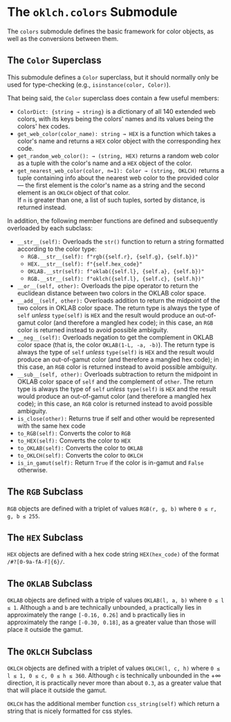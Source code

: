 # The `oklch.colors` Submodule
The `colors` submodule defines the basic framework for color objects, as well as the conversions between them. 

## The `Color` Superclass
This submodule defines a `Color` superclass, but it should normally only be used for type-checking (e.g., `isinstance(color, Color)`). 

That being said, the `Color` superclass does contain a few useful members:
- `ColorDict: {string → string}` is a dictionary of all 140 extended web colors, with its keys being the colors' names and its values being the colors' hex codes. 
- `get_web_color(color_name): string → HEX` is a function which takes a color's name and returns a `HEX` color object with the corresponding hex code. 
- `get_random_web_color(): → (string, HEX)` returns a random web color as a tuple with the color's name and a `HEX` object of the color.
- `get_nearest_web_color(color, n=1): Color → (string, OKLCH)` returns a tuple containing info about the nearest web color to the provided color ― the first element is the color's name as a string and the second element is an `OKLCH` object of that color.  
    If `n` is greater than one, a list of such tuples, sorted by distance, is returned instead.

In addition, the following member functions are defined and subsequently overloaded by each subclass: 
- `__str__(self):` Overloads the `str()` function to return a string formatted according to the color type: 
    - `RGB.__str__(self): f"rgb({self.r}, {self.g}, {self.b})"`
    - `HEX.__str__(self): f"{self.hex_code}"`
    - `OKLAB.__str(self): f"oklab({self.l}, {self.a}, {self.b})"`
    - `RGB.__str__(self): f"oklch({self.l}, {self.c}, {self.h})"`
- `__or__(self, other):` Overloads the pipe operator to return the euclidean distance between two colors in the OKLAB color space. 
- `__add__(self, other):` Overloads addition to return the midpoint of the two colors in OKLAB color space. The return type is always the type of `self` *unless* `type(self)` is `HEX` and the result would produce an out-of-gamut color (and therefore a mangled hex code); in this case, an `RGB` color is returned instead to avoid possible ambiguity. 
- `__neg__(self):` Overloads negation to get the complement in OKLAB color space (that is, the color `OKLAB(1-L, -a, -b)`). The return type is always the type of `self` *unless* `type(self)` is `HEX` and the result would produce an out-of-gamut color (and therefore a mangled hex code); in this case, an `RGB` color is returned instead to avoid possible ambiguity. 
- `__sub__(self, other):` Overloads subtraction to return the midpoint in OKLAB color space of `self` and the complement of `other`. The return type is always the type of `self` *unless* `type(self)` is `HEX` and the result would produce an out-of-gamut color (and therefore a mangled hex code); in this case, an `RGB` color is returned instead to avoid possible ambiguity. 
- `is_close(other):` Returns true if self and other would be represented with the same hex code
- `to_RGB(self):` Converts the color to `RGB`
- `to_HEX(self):` Converts the color to `HEX`
- `to_OKLAB(self):` Converts the color to `OKLAB`
- `to_OKLCH(self):` Converts the color to `OKLCH`
- `is_in_gamut(self):` Return `True` if the color is in-gamut and `False` otherwise. 

## The `RGB` Subclass
`RGB` objects are defined with a triplet of values `RGB(r, g, b)` where `0 ≤ r, g, b ≤ 255`. 

## The `HEX` Subclass
`HEX` objects are defined with a hex code string `HEX(hex_code)` of the format `/#?[0-9a-fA-F]{6}/`.

## The `OKLAB` Subclass
`OKLAB` objects are defined with a triple of values `OKLAB(l, a, b)` where `0 ≤ l ≤ 1`. Although `a` and `b` are technically unbounded, `a` practically lies in approximately the range `[-0.16, 0.26]` and `b` practically lies in approximately the range `[-0.30, 0.18]`, as a greater value than those will place it outside the gamut. 

## The `OKLCH` Subclass
`OKLCH` objects are defined with a triplet of values `OKLCH(l, c, h)` where `0 ≤ l ≤ 1, 0 ≤ c, 0 ≤ h ≤ 360`. Although `c` is technically unbounded in the +∞ direction, it is practically never more than about `0.3`, as a greater value that that will place it outside the gamut. 

`OKLCH` has the additional member function `css_string(self)` which return a string that is nicely formatted for css styles. 

